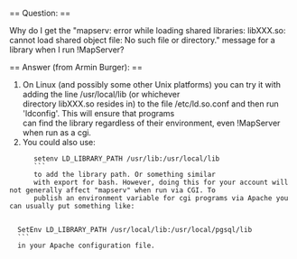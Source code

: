 == Question: ==                                                                                                                                                                     
                                                                                                                                                                                    
Why do I get the "mapserv: error while loading shared libraries: libXXX.so: cannot load shared object file: No such file or directory." message for a library when I run !MapServer?
                                                                                                                                                                                    
== Answer (from Armin Burger): ==                                                                                                                                                   
                                                                                                                                                                                    
   1. On Linux (and possibly some other Unix platforms) you can try it with adding the line /usr/local/lib (or whichever                                                            
      directory libXXX.so resides in) to the file /etc/ld.so.conf and then run 'ldconfig'. This will ensure that programs                                                           
      can find the library regardless of their environment, even !MapServer when run as a cgi.                                                                                      
   2. You could also use:                                                                                                                                                           
      
```                                                                                                                                                                           
      setenv LD_LIBRARY_PATH /usr/lib:/usr/local/lib                                                                                                                                
      ```                                                                                                                                                                           
      to add the library path. Or something similar                                                                                                                                 
      with export for bash. However, doing this for your account will not generally affect "mapserv" when run via CGI. To                                                           
      publish an environment variable for cgi programs via Apache you can usually put something like:                                                                               
      
```                                                                                                                                                                           
      SetEnv LD_LIBRARY_PATH /usr/local/lib:/usr/local/pgsql/lib                                                                                                                    
      ```                                                                                                                                                                           
      in your Apache configuration file.
